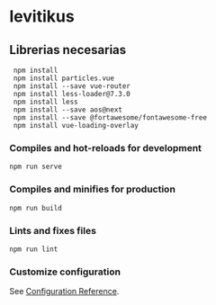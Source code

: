 # levitikus

## Librerias necesarias
```
 npm install
 npm install particles.vue
 npm install --save vue-router
 npm install less-loader@7.3.0
 npm install less
 npm install --save aos@next
 npm install --save @fortawesome/fontawesome-free
 npm install vue-loading-overlay
```

### Compiles and hot-reloads for development
```
npm run serve
```

### Compiles and minifies for production
```
npm run build
```

### Lints and fixes files
```
npm run lint
```

### Customize configuration
See [Configuration Reference](https://cli.vuejs.org/config/).
